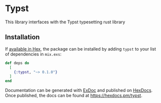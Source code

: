 # Typst

This library interfaces with the Typst typesetting rust library

## Installation

If [available in Hex](https://hex.pm/docs/publish), the package can be installed
by adding `typst` to your list of dependencies in `mix.exs`:

```elixir
def deps do
  [
    {:typst, "~> 0.1.0"}
  ]
end
```

Documentation can be generated with [ExDoc](https://github.com/elixir-lang/ex_doc)
and published on [HexDocs](https://hexdocs.pm). Once published, the docs can
be found at <https://hexdocs.pm/typst>.


